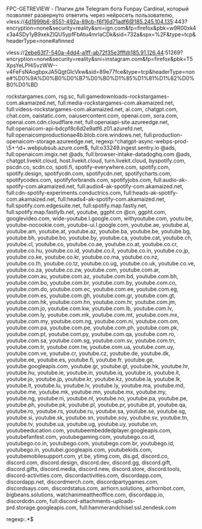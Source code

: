 FPC-GETREVIEW - Плагин для Telegram бота Funpay Cardinal, который позволяет развернуто ответить через нейросеть пользователю, 
vless://4d1999b6-8551-492a-89cb-f6f16d71adf6@185.245.104.135:443?encryption=none&security=reality&sni=ign.com&fp=firefox&pbk=w9R00xk4x3a4SDy1yB9xekZlQU5ypfFbAtu4mrlaCDk&sid=732a&spx=%2F&type=tcp&headerType=none#afinned



vless://2ebe63f7-540a-4dd4-a1ff-ab72f35e3fff@185.91.126.44:51269?encryption=none&security=reality&sni=instagram.com&fp=firefox&pbk=T5XpsYeLPHi5vzWW--v4FeFsNAogbpxJA5QgtGIcVkw&sid=89e77fce&type=tcp&headerType=none#%D0%9A%D0%B0%D0%B7%D0%B0%D1%85%D1%81%D1%82%D0%B0%D0%BD


rockstargames.com,
rsg.sc,
full:gamedownloads-rockstargames-com.akamaized.net,
full:media-rockstargames-com.akamaized.net,
full:videos-rockstargames-com.akamaized.net,
ai.com,
chatgpt.com,
chat.com,
oaistatic.com,
oaiusercontent.com,
openai.com,
sora.com,
openai.com.cdn.cloudflare.net,
full:openaiapi-site.azureedge.net,
full:openaicom-api-bdcpf8c6d2e9atf6.z01.azurefd.net,
full:openaicomproductionae4b.blob.core.windows.net,
full:production-openaicom-storage.azureedge.net,
regexp:^chatgpt-async-webps-prod-\S+-\d+\.webpubsub\.azure\.com$,
full:o33249.ingest.sentry.io @ads,
full:openaicom.imgix.net @ads,
full:browser-intake-datadoghq.com @ads,
chatgpt.livekit.cloud,
host.livekit.cloud,
turn.livekit.cloud,
byspotify.com,
pscdn.co,
scdn.co,
spoti.fi,
spotify-everywhere.com,
spotify.com,
spotify.design,
spotifycdn.com,
spotifycdn.net,
spotifycharts.com,
spotifycodes.com,
spotifyforbrands.com,
spotifyjobs.com,
full:audio-ak-spotify-com.akamaized.net,
full:audio4-ak-spotify-com.akamaized.net,
full:cdn-spotify-experiments.conductrics.com,
full:heads-ak-spotify-com.akamaized.net,
full:heads4-ak-spotify-com.akamaized.net,
full:spotify.com.edgesuite.net,
full:spotify.map.fastly.net,
full:spotify.map.fastlylb.net,
youtube,
ggpht.cn @cn,
ggpht.com,
googlevideo.com,
wide-youtube.l.google.com,
withyoutube.com,
youtu.be,
youtube-nocookie.com,
youtube-ui.l.google.com,
youtube.ae,
youtube.al,
youtube.am,
youtube.at,
youtube.az,
youtube.ba,
youtube.be,
youtube.bg,
youtube.bh,
youtube.bo,
youtube.by,
youtube.ca,
youtube.cat,
youtube.ch,
youtube.cl,
youtube.co,
youtube.co.ae,
youtube.co.at,
youtube.co.cr,
youtube.co.hu,
youtube.co.id,
youtube.co.il,
youtube.co.in,
youtube.co.jp,
youtube.co.ke,
youtube.co.kr,
youtube.co.ma,
youtube.co.nz,
youtube.co.th,
youtube.co.tz,
youtube.co.ug,
youtube.co.uk,
youtube.co.ve,
youtube.co.za,
youtube.co.zw,
youtube.com,
youtube.com.ar,
youtube.com.au,
youtube.com.az,
youtube.com.bd,
youtube.com.bh,
youtube.com.bo,
youtube.com.br,
youtube.com.by,
youtube.com.co,
youtube.com.do,
youtube.com.ec,
youtube.com.ee,
youtube.com.eg,
youtube.com.es,
youtube.com.gh,
youtube.com.gr,
youtube.com.gt,
youtube.com.hk,
youtube.com.hn,
youtube.com.hr,
youtube.com.jm,
youtube.com.jo,
youtube.com.kw,
youtube.com.lb,
youtube.com.lv,
youtube.com.ly,
youtube.com.mk,
youtube.com.mt,
youtube.com.mx,
youtube.com.my,
youtube.com.ng,
youtube.com.ni,
youtube.com.om,
youtube.com.pa,
youtube.com.pe,
youtube.com.ph,
youtube.com.pk,
youtube.com.pt,
youtube.com.py,
youtube.com.qa,
youtube.com.ro,
youtube.com.sa,
youtube.com.sg,
youtube.com.sv,
youtube.com.tn,
youtube.com.tr,
youtube.com.tw,
youtube.com.ua,
youtube.com.uy,
youtube.com.ve,
youtube.cr,
youtube.cz,
youtube.de,
youtube.dk,
youtube.ee,
youtube.es,
youtube.fi,
youtube.fr,
youtube.ge,
youtube.googleapis.com,
youtube.gr,
youtube.gt,
youtube.hk,
youtube.hr,
youtube.hu,
youtube.ie,
youtube.in,
youtube.iq,
youtube.is,
youtube.it,
youtube.jo,
youtube.jp,
youtube.kr,
youtube.kz,
youtube.la,
youtube.lk,
youtube.lt,
youtube.lu,
youtube.lv,
youtube.ly,
youtube.ma,
youtube.md,
youtube.me,
youtube.mk,
youtube.mn,
youtube.mx,
youtube.my,
youtube.ng,
youtube.ni,
youtube.nl,
youtube.no,
youtube.pa,
youtube.pe,
youtube.ph,
youtube.pk,
youtube.pl,
youtube.pr,
youtube.pt,
youtube.qa,
youtube.ro,
youtube.rs,
youtube.ru,
youtube.sa,
youtube.se,
youtube.sg,
youtube.si,
youtube.sk,
youtube.sn,
youtube.soy,
youtube.sv,
youtube.tn,
youtube.tv,
youtube.ua,
youtube.ug,
youtube.uy,
youtube.vn,
youtubeeducation.com,
youtubeembeddedplayer.googleapis.com,
youtubefanfest.com,
youtubegaming.com,
youtubego.co.id,
youtubego.co.in,
youtubego.com,
youtubego.com.br,
youtubego.id,
youtubego.in,
youtubei.googleapis.com,
youtubekids.com,
youtubemobilesupport.com,
yt.be,
ytimg.com,
dis.gd,
discord.co,
discord.com,
discord.design,
discord.dev,
discord.gg,
discord.gift,
discord.gifts,
discord.media,
discord.new,
discord.store,
discord.tools,
discord-activities.com,
discordactivities.com,
discordapp.com,
discordapp.net,
discordmerch.com,
discordpartygames.com,
discordsays.com,
discordstatus.com,
airhorn.solutions,
airhornbot.com,
bigbeans.solutions,
watchanimeattheoffice.com,
discordapp.io,
discordcdn.com,
full:discord-attachments-uploads-prd.storage.googleapis.com,
full:hammerandchisel.ssl.zendesk.com

regexp:\.*$

